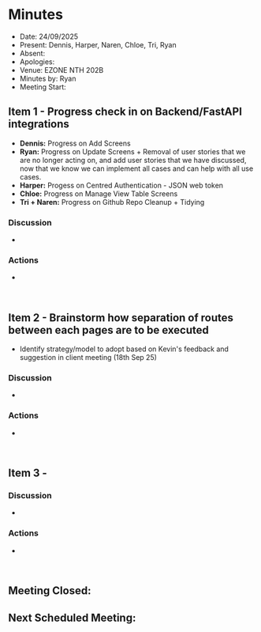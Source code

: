 # Minutes 

- Date: 24/09/2025
- Present: Dennis, Harper, Naren, Chloe, Tri, Ryan 
- Absent:
- Apologies:
- Venue: EZONE NTH 202B 
- Minutes by: Ryan
- Meeting Start: 

## Item 1 - Progress check in on Backend/FastAPI integrations 
> **<Description>**
 - **Dennis:** Progress on Add Screens
 - **Ryan:** Progress on Update Screens +  Removal of user stories that we are no longer acting on, and add user stories that we have discussed, now that we know we can implement all cases and can help with all use cases.
 - **Harper:** Progess on Centred Authentication - JSON web token
 - **Chloe:** Progress on Manage View Table Screens
 - **Tri + Naren:** Progress on Github Repo Cleanup + Tidying

### Discussion
 - 

### Actions
 - 
<br>

## Item 2 - Brainstorm how separation of routes between each pages are to be executed
> **<Description>**
 - Identify strategy/model to adopt based on Kevin's feedback and suggestion in client meeting (18th Sep 25)

### Discussion
 - 

### Actions
 - 
<br>

## Item 3 - 
> **<Description>**

### Discussion
 - 
### Actions
 - 
<br>

## Meeting Closed:

## Next Scheduled Meeting:
